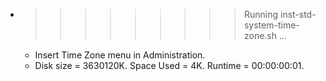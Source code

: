 * >>>>>>>>> Running inst-std-system-time-zone.sh ...
  * Insert Time Zone menu in Administration.
  * Disk size = 3630120K. Space Used = 4K. Runtime = 00:00:00:01.
